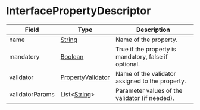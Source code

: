 # InterfacePropertyDescriptor

Field | Type | Description
--- | --- | ---
name | [String](../primitives.md#string) | Name of the property.
mandatory | [Boolean](../primitives.md#boolean) | True if the property is mandatory, false if optional.
validator | [PropertyValidator](../primitives.md#propertyvalidator) | Name of the validator assigned to the property.
validatorParams | List<[String](../primitives.md#string)> | Parameter values of the validator (if needed).